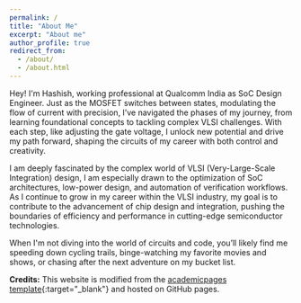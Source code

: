 ```yaml
---
permalink: /
title: "About Me"
excerpt: "About me"
author_profile: true
redirect_from: 
  - /about/
  - /about.html
---
```


Hey! I'm Hashish, working professional at Qualcomm India as SoC Design Engineer. Just as the MOSFET switches between states, modulating the flow of current with precision, I’ve navigated the phases of my journey, from learning foundational concepts to tackling complex VLSI challenges. With each step, like adjusting the gate voltage, I unlock new potential and drive my path forward, shaping the circuits of my career with both control and creativity.

I am deeply fascinated by the complex world of VLSI (Very-Large-Scale Integration) design, I am especially drawn to the optimization of SoC architectures, low-power design, and automation of verification workflows. As I continue to grow in my career within the VLSI industry, my goal is to contribute to the advancement of chip design and integration, pushing the boundaries of efficiency and performance in cutting-edge semiconductor technologies.

When I'm not diving into the world of circuits and code, you’ll likely find me speeding down cycling trails, binge-watching my favorite movies and shows, or chasing after the next adventure on my bucket list.

**Credits:** This website is modified from the [academicpages template](https://github.com/academicpages/academicpages.github.io){:target="_blank"} and hosted on GitHub pages.

